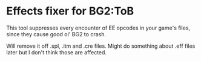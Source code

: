 Effects fixer for BG2:ToB
=========================

This tool suppresses every encounter of EE opcodes in your game's files, since they cause good ol' BG2 to crash.

Will remove it off .spl, .itm and .cre files. Might do something about .eff files later but I don't think those are affected.
